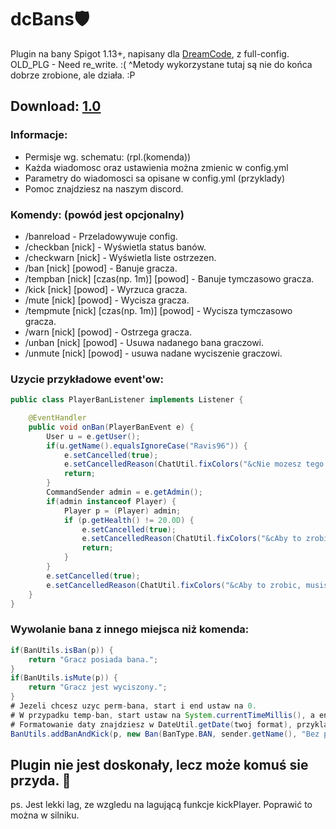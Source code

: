 # dcBans🛡️
Plugin na bany Spigot 1.13+, napisany dla [DreamCode](https://discord.gg/G8aFUSyfFh), z full-config.
OLD_PLG - Need re_write. :(
^Metody wykorzystane tutaj są nie do końca dobrze zrobione, ale działa. :P

## Download: [1.0](https://github.com/Ravis96/dcBans/releases/tag/1.0)

### Informacje:
- Permisje wg. schematu: (rpl.(komenda))
- Każda wiadomosc oraz ustawienia można zmienic w config.yml
- Parametry do wiadomosci sa opisane w config.yml (przyklady)
- Pomoc znajdziesz na naszym discord.
### Komendy: (powód jest opcjonalny)
- /banreload - Przeladowywuje config.
- /checkban [nick] - Wyświetla status banów.
- /checkwarn [nick] - Wyświetla liste ostrzezen.
- /ban [nick] [powod] - Banuje gracza.
- /tempban [nick] [czas(np. 1m)] [powod] - Banuje tymczasowo gracza.
- /kick [nick] [powod] - Wyrzuca gracza.
- /mute [nick] [powod] - Wycisza gracza.
- /tempmute [nick] [czas(np. 1m)] [powod] - Wycisza tymczasowo gracza.
- /warn [nick] [powod] - Ostrzega gracza.
- /unban [nick] [powod] - Usuwa nadanego bana graczowi.
- /unmute [nick] [powod] - usuwa nadane wyciszenie graczowi.

### Uzycie przykładowe event'ow:
```java
public class PlayerBanListener implements Listener {

    @EventHandler
    public void onBan(PlayerBanEvent e) {
        User u = e.getUser();
        if(u.getName().equalsIgnoreCase("Ravis96")) {
            e.setCancelled(true);
            e.setCancelledReason(ChatUtil.fixColors("&cNie mozesz tego zrobic, bo bedziesz zalowal!"));
            return;
        }
        CommandSender admin = e.getAdmin();
        if(admin instanceof Player) {
            Player p = (Player) admin;
            if (p.getHealth() != 20.0D) {
                e.setCancelled(true);
                e.setCancelledReason(ChatUtil.fixColors("&cAby to zrobic, musisz miec pelne zycie!"));
                return;
            }
        }
        e.setCancelled(true);
        e.setCancelledReason(ChatUtil.fixColors("&cAby to zrobic, musisz byc graczem!"));
    }
}
```
### Wywolanie bana z innego miejsca niż komenda:
```java
if(BanUtils.isBan(p)) {
    return "Gracz posiada bana.";
}
if(BanUtils.isMute(p)) {
    return "Gracz jest wyciszony.";
}
# Jezeli chcesz uzyc perm-bana, start i end ustaw na 0.
# W przypadku temp-ban, start ustaw na System.currentTimeMillis(), a end na sekundy bana. (60s - 1min)
# Formatowanie daty znajdziesz w DateUtil.getDate(twoj format), przyklad masz w configu.
BanUtils.addBanAndKick(p, new Ban(BanType.BAN, sender.getName(), "Bez powodu", DateUtil.getDate(config.getDateFormat()), 0, 0);
```

## Plugin nie jest doskonały, lecz może komuś sie przyda. 🤭

ps. Jest lekki lag, ze wzgledu na lagującą funkcje kickPlayer.
Poprawić to można w silniku.
